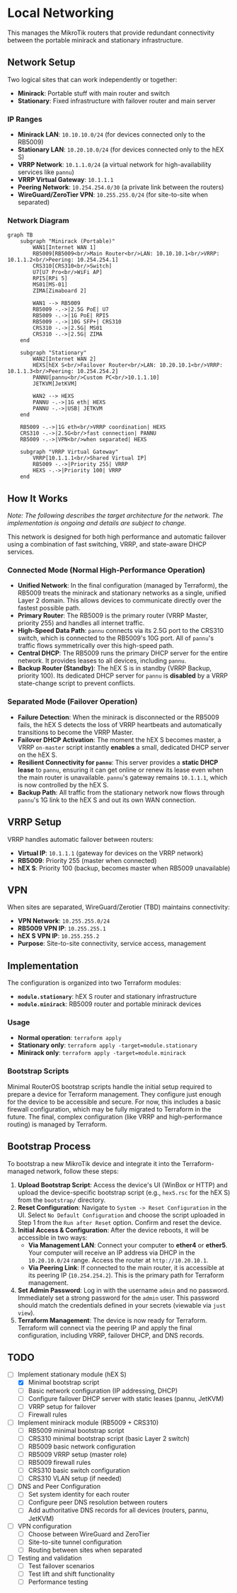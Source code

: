 # Local Networking

This manages the MikroTik routers that provide redundant connectivity between the portable minirack and stationary infrastructure.

## Network Setup

Two logical sites that can work independently or together:

- **Minirack**: Portable stuff with main router and switch
- **Stationary**: Fixed infrastructure with failover router and main server

### IP Ranges

- **Minirack LAN**: `10.10.10.0/24` (for devices connected only to the RB5009)
- **Stationary LAN**: `10.20.10.0/24` (for devices connected only to the hEX S)
- **VRRP Network**: `10.1.1.0/24` (a virtual network for high-availability services like `pannu`)
- **VRRP Virtual Gateway**: `10.1.1.1`
- **Peering Network**: `10.254.254.0/30` (a private link between the routers)
- **WireGuard/ZeroTier VPN**: `10.255.255.0/24` (for site-to-site when separated)

### Network Diagram

```mermaid
graph TB
    subgraph "Minirack (Portable)"
        WAN1[Internet WAN 1]
        RB5009[RB5009<br/>Main Router<br/>LAN: 10.10.10.1<br/>VRRP: 10.1.1.2<br/>Peering: 10.254.254.1]
        CRS310[CRS310<br/>Switch]
        U7[U7 Pro<br/>WiFi AP]
        RPI5[RPi 5]
        MS01[MS-01]
        ZIMA[Zimaboard 2]

        WAN1 --> RB5009
        RB5009 -.->|2.5G PoE| U7
        RB5009 -.->|1G PoE| RPI5
        RB5009 -.->|10G SFP+| CRS310
        CRS310 -.->|2.5G| MS01
        CRS310 -.->|2.5G| ZIMA
    end

    subgraph "Stationary"
        WAN2[Internet WAN 2]
        HEXS[hEX S<br/>Failover Router<br/>LAN: 10.20.10.1<br/>VRRP: 10.1.1.3<br/>Peering: 10.254.254.2]
        PANNU[pannu<br/>Custom PC<br/>10.1.1.10]
        JETKVM[JetKVM]

        WAN2 --> HEXS
        PANNU -.->|1G eth| HEXS
        PANNU -.->|USB| JETKVM
    end

    RB5009 -.->|1G eth<br/>VRRP coordination| HEXS
    CRS310 -.->|2.5G<br/>fast connection| PANNU
    RB5009 -.->|VPN<br/>when separated| HEXS

    subgraph "VRRP Virtual Gateway"
        VRRP[10.1.1.1<br/>Shared Virtual IP]
        RB5009 -.->|Priority 255| VRRP
        HEXS -.->|Priority 100| VRRP
    end
```

## How It Works

_Note: The following describes the target architecture for the network. The implementation is ongoing and details are subject to change._

This network is designed for both high performance and automatic failover using a combination of fast switching, VRRP, and state-aware DHCP services.

### Connected Mode (Normal High-Performance Operation)

- **Unified Network**: In the final configuration (managed by Terraform), the RB5009 treats the minirack and stationary networks as a single, unified Layer 2 domain. This allows devices to communicate directly over the fastest possible path.
- **Primary Router**: The RB5009 is the primary router (VRRP Master, priority 255) and handles all internet traffic.
- **High-Speed Data Path**: `pannu` connects via its 2.5G port to the CRS310 switch, which is connected to the RB5009's 10G port. All of `pannu`'s traffic flows symmetrically over this high-speed path.
- **Central DHCP**: The RB5009 runs the primary DHCP server for the entire network. It provides leases to all devices, including `pannu`.
- **Backup Router (Standby)**: The hEX S is in standby (VRRP Backup, priority 100). Its dedicated DHCP server for `pannu` is **disabled** by a VRRP state-change script to prevent conflicts.

### Separated Mode (Failover Operation)

- **Failure Detection**: When the minirack is disconnected or the RB5009 fails, the hEX S detects the loss of VRRP heartbeats and automatically transitions to become the VRRP Master.
- **Failover DHCP Activation**: The moment the hEX S becomes master, a VRRP `on-master` script instantly **enables** a small, dedicated DHCP server on the hEX S.
- **Resilient Connectivity for `pannu`**: This server provides a **static DHCP lease** to `pannu`, ensuring it can get online or renew its lease even when the main router is unavailable. `pannu`'s gateway remains `10.1.1.1`, which is now controlled by the hEX S.
- **Backup Path**: All traffic from the stationary network now flows through `pannu`'s 1G link to the hEX S and out its own WAN connection.

## VRRP Setup

VRRP handles automatic failover between routers:

- **Virtual IP**: `10.1.1.1` (gateway for devices on the VRRP network)
- **RB5009**: Priority 255 (master when connected)
- **hEX S**: Priority 100 (backup, becomes master when RB5009 unavailable)

## VPN

When sites are separated, WireGuard/Zerotier (TBD) maintains connectivity:

- **VPN Network**: `10.255.255.0/24`
- **RB5009 VPN IP**: `10.255.255.1`
- **hEX S VPN IP**: `10.255.255.2`
- **Purpose**: Site-to-site connectivity, service access, management

## Implementation

The configuration is organized into two Terraform modules:

- **`module.stationary`**: hEX S router and stationary infrastructure
- **`module.minirack`**: RB5009 router and portable minirack devices

### Usage

- **Normal operation**: `terraform apply`
- **Stationary only**: `terraform apply -target=module.stationary`
- **Minirack only**: `terraform apply -target=module.minirack`

### Bootstrap Scripts

Minimal RouterOS bootstrap scripts handle the initial setup required to prepare a device for Terraform management. They configure just enough for the device to be accessible and secure. For now, this includes a basic firewall configuration, which may be fully migrated to Terraform in the future. The final, complex configuration (like VRRP and high-performance routing) is managed by Terraform.

## Bootstrap Process

To bootstrap a new MikroTik device and integrate it into the Terraform-managed network, follow these steps:

1.  **Upload Bootstrap Script**: Access the device's UI (WinBox or HTTP) and upload the device-specific bootstrap script (e.g., `hexS.rsc` for the hEX S) from the `bootstrap/` directory.
2.  **Reset Configuration**: Navigate to `System -> Reset Configuration` in the UI. Select `No Default Configuration` and choose the script uploaded in Step 1 from the `Run after Reset` option. Confirm and reset the device.
3.  **Initial Access & Configuration**: After the device reboots, it will be accessible in two ways:
    *   **Via Management LAN**: Connect your computer to **ether4** or **ether5**. Your computer will receive an IP address via DHCP in the `10.20.10.0/24` range. Access the router at `http://10.20.10.1`.
    *   **Via Peering Link**: If connected to the main router, it is accessible at its peering IP (`10.254.254.2`). This is the primary path for Terraform management.
4.  **Set Admin Password**: Log in with the username `admin` and no password. Immediately set a strong password for the `admin` user. This password should match the credentials defined in your secrets (viewable via `just view`).
5.  **Terraform Management**: The device is now ready for Terraform. Terraform will connect via the peering IP and apply the final configuration, including VRRP, failover DHCP, and DNS records.

## TODO

- [ ] Implement stationary module (hEX S)
  - [x] Minimal bootstrap script
  - [ ] Basic network configuration (IP addressing, DHCP)
  - [ ] Configure failover DHCP server with static leases (pannu, JetKVM)
  - [ ] VRRP setup for failover
  - [ ] Firewall rules
- [ ] Implement minirack module (RB5009 + CRS310)
  - [ ] RB5009 minimal bootstrap script
  - [ ] CRS310 minimal bootstrap script (basic Layer 2 switch)
  - [ ] RB5009 basic network configuration
  - [ ] RB5009 VRRP setup (master role)
  - [ ] RB5009 firewall rules
  - [ ] CRS310 basic switch configuration
  - [ ] CRS310 VLAN setup (if needed)
- [ ] DNS and Peer Configuration
  - [ ] Set system identity for each router
  - [ ] Configure peer DNS resolution between routers
  - [ ] Add authoritative DNS records for all devices (routers, pannu, JetKVM)
- [ ] VPN configuration
  - [ ] Choose between WireGuard and ZeroTier
  - [ ] Site-to-site tunnel configuration
  - [ ] Routing between sites when separated
- [ ] Testing and validation
  - [ ] Test failover scenarios
  - [ ] Test lift and shift functionality
  - [ ] Performance testing
